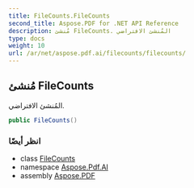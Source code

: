 ```yaml
---
title: FileCounts.FileCounts
second_title: Aspose.PDF for .NET API Reference
description: مُنشئ FileCounts. المُنشئ الافتراضي
type: docs
weight: 10
url: /ar/net/aspose.pdf.ai/filecounts/filecounts/
---
```

## مُنشئ FileCounts

المُنشئ الافتراضي.

```csharp
public FileCounts()
```

### انظر أيضًا

* class [FileCounts](../)
* namespace [Aspose.Pdf.AI](../../../aspose.pdf.ai/)
* assembly [Aspose.PDF](../../../)